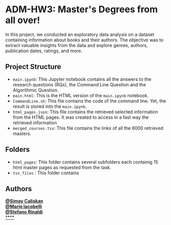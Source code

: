 # ADM-HW3: Master's Degrees from all over!

In this project, we conducted an exploratory data analysis on a dataset containing information about books and their authors. The objective was to extract valuable insights from the data and explore genres, authors, publication dates, ratings, and more. 

## Project Structure

- `main.ipynb`: This Jupyter notebook contains all the answers to the research questions (RQs), the Command Line Question and the Algorithmic Question. <br>
- `main.html`: This is the HTML version of the `main.ipynb` notebook. <br>
- `CommandLine.sh`: This file contains the code of the command line. Yet, the result is stored into the `main.ipynb`. <br>
- `html_pages.json`: This file contains the retrieved selected information from the HTML pages. It was created to access in a fast way the retrieved information <br>
- `merged_courses.tsv`: This file contains the links of all the 6000 retrieved masters. <br> 

## Folders
- `html_pages`: This folder contains several subfolders each containig 15 html master pages as requested from the task.
- `tsv_files` : This folder contains


## Authors 

[**@Simay Caliskan**](https://github.com/simaycaliskan)  <br>
[**@Mario Iacobelli**](https://github.com/marioiacobelli) <br>
[**@Stefano Rinaldi**](https://github.com/Stinoo01)  <br>
[****]() <br> 
